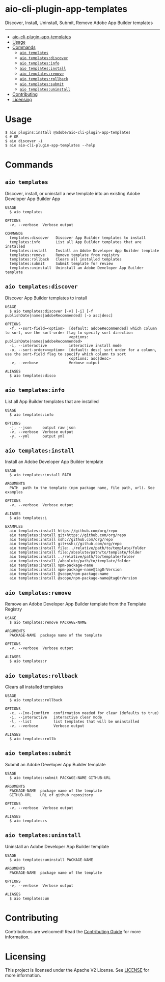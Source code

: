 <!--
Copyright 2022 Adobe. All rights reserved.
This file is licensed to you under the Apache License, Version 2.0 (the "License");
you may not use this file except in compliance with the License. You may obtain a copy
of the License at http://www.apache.org/licenses/LICENSE-2.0

Unless required by applicable law or agreed to in writing, software distributed under
the License is distributed on an "AS IS" BASIS, WITHOUT WARRANTIES OR REPRESENTATIONS
OF ANY KIND, either express or implied. See the License for the specific language
governing permissions and limitations under the License.
-->
# aio-cli-plugin-app-templates
Discover, Install, Uninstall, Submit, Remove Adobe App Builder templates

---

<!-- toc -->
- [aio-cli-plugin-app-templates](#aio-cli-plugin-app-templates)
- [Usage](#usage)
- [Commands](#commands)
  - [`aio templates`](#aio-templates)
  - [`aio templates:discover`](#aio-templatesdiscover)
  - [`aio templates:info`](#aio-templatesinfo)
  - [`aio templates:install`](#aio-templatesinstall)
  - [`aio templates:remove`](#aio-templatesremove)
  - [`aio templates:rollback`](#aio-templatesrollback)
  - [`aio templates:submit`](#aio-templatessubmit)
  - [`aio templates:uninstall`](#aio-templatesuninstall)
- [Contributing](#contributing)
- [Licensing](#licensing)
<!-- tocstop -->

# Usage
```sh-session
$ aio plugins:install @adobe/aio-cli-plugin-app-templates
$ # OR
$ aio discover -i
$ aio aio-cli-plugin-app-templates --help
```

# Commands
## `aio templates`

Discover, install, or uninstall a new template into an existing Adobe Developer App Builder App

```
USAGE
  $ aio templates

OPTIONS
  -v, --verbose  Verbose output

COMMANDS
  templates:discover   Discover App Builder templates to install
  templates:info       List all App Builder templates that are installed
  templates:install    Install an Adobe Developer App Builder template
  templates:remove     Remove template from registry
  templates:rollback   Clears all installed templates
  templates:submit     Submit template for review
  templates:uninstall  Uninstall an Adobe Developer App Builder template
```
## `aio templates:discover`

Discover App Builder templates to install

```
USAGE
  $ aio templates:discover [-v] [-i] [-f publishDate|names|adobeRecommended] [-o asc|desc]

OPTIONS
  -f, --sort-field=<option>  [default: adobeRecommended] which column to sort, use the sort-order flag to specify sort direction
                             <options: publishDate|names|adobeRecommended>
  -i, --interactive          interactive install mode
  -o, --sort-order=<option>  [default: desc] sort order for a column, use the sort-field flag to specify which column to sort
                             <options: asc|desc>
  -v, --verbose              Verbose output

ALIASES
  $ aio templates:disco
```
## `aio templates:info`

List all App Builder templates that are installed

```
USAGE
  $ aio templates:info

OPTIONS
  -j, --json     output raw json
  -v, --verbose  Verbose output
  -y, --yml      output yml
```
## `aio templates:install`

Install an Adobe Developer App Builder template

```
USAGE
  $ aio templates:install PATH

ARGUMENTS
  PATH  path to the template (npm package name, file path, url). See examples

OPTIONS
  -v, --verbose  Verbose output

ALIASES
  $ aio templates:i

EXAMPLES
  aio templates:install https://github.com/org/repo
  aio templates:install git+https://github.com/org/repo
  aio templates:install ssh://github.com/org/repo
  aio templates:install git+ssh://github.com/org/repo
  aio templates:install file:../relative/path/to/template/folder
  aio templates:install file:/absolute/path/to/template/folder
  aio templates:install ../relative/path/to/template/folder
  aio templates:install /absolute/path/to/template/folder
  aio templates:install npm-package-name
  aio templates:install npm-package-name@tagOrVersion
  aio templates:install @scope/npm-package-name
  aio templates:install @scope/npm-package-name@tagOrVersion
```
## `aio templates:remove`

Remove an Adobe Developer App Builder template from the Template Registry

```
USAGE
  $ aio templates:remove PACKAGE-NAME

ARGUMENTS
  PACKAGE-NAME  package name of the template

OPTIONS
  -v, --verbose  Verbose output

ALIASES
  $ aio templates:r
```
## `aio templates:rollback`

Clears all installed templates

```
USAGE
  $ aio templates:rollback

OPTIONS
  -c, --[no-]confirm  confirmation needed for clear (defaults to true)
  -i, --interactive   interactive clear mode
  -l, --list          list templates that will be uninstalled
  -v, --verbose       Verbose output

ALIASES
  $ aio templates:rollb
```
## `aio templates:submit`

Submit an Adobe Developer App Builder template

```
USAGE
  $ aio templates:submit PACKAGE-NAME GITHUB-URL

ARGUMENTS
  PACKAGE-NAME  package name of the template
  GITHUB-URL    URL of github repository

OPTIONS
  -v, --verbose  Verbose output

ALIASES
  $ aio templates:s
```
## `aio templates:uninstall`

Uninstall an Adobe Developer App Builder template

```
USAGE
  $ aio templates:uninstall PACKAGE-NAME

ARGUMENTS
  PACKAGE-NAME  package name of the template

OPTIONS
  -v, --verbose  Verbose output

ALIASES
  $ aio templates:un
```
# Contributing

Contributions are welcomed! Read the [Contributing Guide](./CONTRIBUTING.md) for more information.

# Licensing

This project is licensed under the Apache V2 License. See [LICENSE](./LICENSE) for more information.
